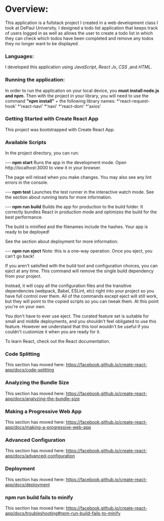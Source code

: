 # **Overview:**

This application is a fullstack project I created in a web development class I took at DePaul University. I designed a todo list application
that keeps track of users logged in as well as allows the user to create a todo list in which they can check which todos have been completed
and remove any todos they no longer want to be displayed. 


### **Languages:**

I developed this application using _JavaScript_, _React Js_, _CSS_ ,and _HTML_.

### __Running the application:__

In order to run the application on your local device, you **must install node.js and npm.**
Then with the project in your library, you will need to use the command **"npm install"** + the following library names:
*'react-request-hook'
*'react-navi'
*'navi'
*'react-dom'
*'axios'

### Getting Started with Create React App
This project was bootstrapped with Create React App.

### Available Scripts
In the project directory, you can run:

--- **npm start**
Runs the app in the development mode.
Open http://localhost:3000 to view it in your browser.

The page will reload when you make changes.
You may also see any lint errors in the console.

--- **npm test**
Launches the test runner in the interactive watch mode.
See the section about running tests for more information.

--- **npm run build**
Builds the app for production to the build folder.
It correctly bundles React in production mode and optimizes the build for the best performance.

The build is minified and the filenames include the hashes.
Your app is ready to be deployed!

See the section about deployment for more information.

--- **npm run eject**
Note: this is a one-way operation. Once you eject, you can't go back!

If you aren't satisfied with the build tool and configuration choices, you can eject at any time. This command will remove the single build dependency from your project.

Instead, it will copy all the configuration files and the transitive dependencies (webpack, Babel, ESLint, etc) right into your project so you have full control over them. All of the commands except eject will still work, but they will point to the copied scripts so you can tweak them. At this point you're on your own.

You don't have to ever use eject. The curated feature set is suitable for small and middle deployments, and you shouldn't feel obligated to use this feature. However we understand that this tool wouldn't be useful if you couldn't customize it when you are ready for it.


To learn React, check out the React documentation.

### Code Splitting
This section has moved here: https://facebook.github.io/create-react-app/docs/code-splitting

### Analyzing the Bundle Size
This section has moved here: https://facebook.github.io/create-react-app/docs/analyzing-the-bundle-size

### Making a Progressive Web App
This section has moved here: https://facebook.github.io/create-react-app/docs/making-a-progressive-web-app

### Advanced Configuration
This section has moved here: https://facebook.github.io/create-react-app/docs/advanced-configuration

### Deployment
This section has moved here: https://facebook.github.io/create-react-app/docs/deployment

### npm run build fails to minify
This section has moved here: https://facebook.github.io/create-react-app/docs/troubleshooting#npm-run-build-fails-to-minify


